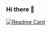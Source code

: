 ### Hi there 👋

[![Readme Card](https://github-readme-stats.vercel.app/api/pin/?username=seemethere&repo=github-readme-stats)](https://github.com/seemethere/github-readme-stats)

<!--
**seemethere/seemethere** is a ✨ _special_ ✨ repository because its `README.md` (this file) appears on your GitHub profile.

Here are some ideas to get you started:

- 🔭 I’m currently working on ...
- 🌱 I’m currently learning ...
- 👯 I’m looking to collaborate on ...
- 🤔 I’m looking for help with ...
- 💬 Ask me about ...
- 📫 How to reach me: ...
- 😄 Pronouns: ...
- ⚡ Fun fact: ...
-->
